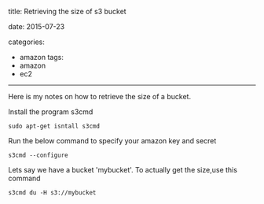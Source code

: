 title: Retrieving the size of s3 bucket

date: 2015-07-23

categories:
- amazon
tags:
- amazon
- ec2


---

Here is my notes on how to retrieve the size of a bucket.
<!-- more -->

Install the program s3cmd

```
sudo apt-get isntall s3cmd
```

Run the below command to specify your amazon key and secret

```
s3cmd --configure

```

Lets say we have a bucket 'mybucket'.
To actually get the size,use this command

```
s3cmd du -H s3://mybucket

```
